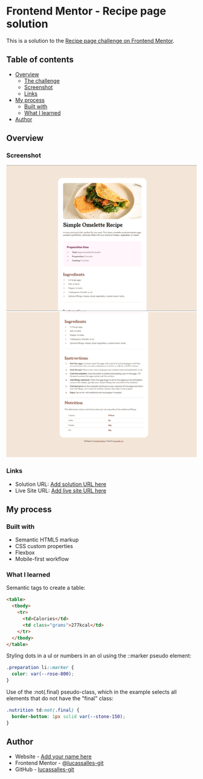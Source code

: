 # Frontend Mentor - Recipe page solution

This is a solution to the [Recipe page challenge on Frontend Mentor](https://www.frontendmentor.io/challenges/recipe-page-KiTsR8QQKm).

## Table of contents

- [Overview](#overview)
  - [The challenge](#the-challenge)
  - [Screenshot](#screenshot)
  - [Links](#links)
- [My process](#my-process)
  - [Built with](#built-with)
  - [What I learned](#what-i-learned)
- [Author](#author)

## Overview

### Screenshot

![](assets/images/screenshot.png)
![](assets/images/screenshot2.png)

### Links

- Solution URL: [Add solution URL here](https://your-solution-url.com)
- Live Site URL: [Add live site URL here](https://your-live-site-url.com)

## My process

### Built with

- Semantic HTML5 markup
- CSS custom properties
- Flexbox
- Mobile-first workflow

### What I learned

Semantic tags to create a table:

```html
<table>
  <tbody>
    <tr>
      <td>Calories</td>
      <td class="grams">277kcal</td>
    </tr>
  </tbody>
</table>
```

Styling dots in a ul or numbers in an ol using the ::marker pseudo element:

```css
.preparation li::marker {
  color: var(--rose-800);
}
```

Use of the :not(.final) pseudo-class, which in the example selects all elements that do not have the "final" class:

```css
.nutrition td:not(.final) {
  border-bottom: 1px solid var(--stone-150);
}
```

## Author

- Website - [Add your name here](https://www.your-site.com)
- Frontend Mentor - [@lucassalles-git](https://www.frontendmentor.io/profile/lucassalles-git)
- GitHub - [lucassalles-git](https://github.com/lucassalles-git)
